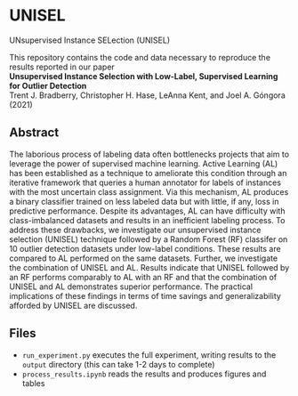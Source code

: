 # UNISEL
UNsupervised Instance SELection (UNISEL)

This repository contains the code and data necessary to reproduce the results reported in our paper\
**Unsupervised Instance Selection with Low-Label, Supervised Learning for Outlier Detection** \
Trent J. Bradberry, Christopher H. Hase, LeAnna Kent, and Joel A. Góngora (2021)

## Abstract
The laborious process of labeling data often bottlenecks projects that aim to leverage the power of supervised machine learning. Active Learning (AL) has been established as
a technique to ameliorate this condition through an iterative framework that queries a human annotator for labels of instances with the most uncertain class assignment. Via
this mechanism, AL produces a binary classifier trained on less labeled data but with little, if any, loss in predictive performance. Despite its advantages, AL can have difficulty with class-imbalanced datasets and results in an inefficient labeling process. To address these drawbacks, we investigate our unsupervised instance selection (UNISEL) technique followed by a Random Forest (RF) classifer on 10 outlier detection datasets under low-label conditions. These results are compared to AL performed on the same datasets. Further, we investigate the combination of UNISEL and AL. Results indicate that UNISEL followed by an RF performs comparably to AL with an RF and that the combination of UNISEL and AL demonstrates superior performance. The practical implications of these findings in terms of time savings and generalizability afforded by UNISEL are discussed.

## Files
- `run_experiment.py` executes the full experiment, writing results to the `output` directory (this can take 1-2 days to complete)
- `process_results.ipynb` reads the results and produces figures and tables
